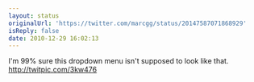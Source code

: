 ```yaml
---
layout: status
originalUrl: 'https://twitter.com/marcgg/status/20147587071868929'
isReply: false
date: 2010-12-29 16:02:13
---
```


I'm 99% sure this dropdown menu isn't supposed to look like that. http://twitpic.com/3kw476
